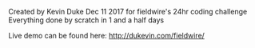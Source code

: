 Created by Kevin Duke Dec 11 2017
for fieldwire's 24hr coding challenge
Everything done by scratch in 1 and a half days

Live demo can be found here: http://dukevin.com/fieldwire/